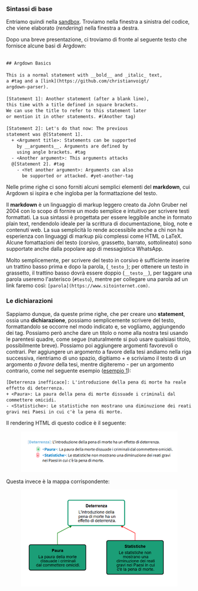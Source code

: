 <link rel="stylesheet" href="../assets/style.css">

### Sintassi di base

Entriamo quindi nella [sandbox](https://argdown.org/sandbox/html). Troviamo nella finestra a sinistra del codice, che viene elaborato (_rendering_) nella finestra a destra.  

Dopo una breve presentazione, ci troviamo di fronte al seguente testo che fornisce alcune basi di Argdown:


```
 
## Argdown Basics

This is a normal statement with __bold__ and _italic_ text, 
a #tag and a [link](https://github.com/christianvoigt/
argdown-parser).

[Statement 1]: Another statement (after a blank line), 
this time with a title defined in square brackets. 
We can use the title to refer to this statement later 
or mention it in other statements. #(Another tag)

[Statement 2]: Let's do that now: The previous 
statement was @[Statement 1].
  + <Argument title>: Statements can be supported 
    by __arguments__. Arguments are defined by 
    using angle brackets. #tag
  - <Another argument>: This arguments attacks
  @[Statement 2]. #tag
    - <Yet another argument>: Arguments can also 
      be supported or attacked. #yet-another-tag

 ```

Nelle prime righe ci sono forniti alcuni semplici elementi del **markdown**, cui Argdown si ispira e che ingloba per la formattazione del testo.

<div class="info-box">
Il <b>markdown</b> è un linguaggio di markup leggero creato da John Gruber nel 2004 con lo scopo di fornire un modo semplice e intuitivo per scrivere testi formattati. La sua sintassi è progettata per essere leggibile anche in formato plain text, rendendolo ideale per la scrittura di documentazione, blog, note e contenuti web. La sua semplicità lo rende accessibile anche a chi non ha esperienza con linguaggi di markup più complessi come HTML o LaTeX. Alcune fomattazioni del testo (corsivo, grassetto, barrato, sottolineato) sono supportate anche dalla popolare app di messagistica WhatsApp.
</div>


Molto semplicemente, per scrivere del testo in corsivo è sufficiente inserire un trattino basso prima e dopo la parola, (`_testo_`); per ottenere un testo in grassetto, il trattino basso dovrà essere doppio (`__testo__`), per taggare una parola useremo l'asterisco (`#testo`), mentre per collegare una parola ad un link faremo così: `[parola](https://www.sitointernet.com)`.

### Le dichiarazioni

Sappiamo dunque, da queste prime righe, che per creare uno **statement**, ossia una **dichiarazione**, possiamo semplicemente scrivere del testo, formattandolo se occorre nel modo indicato e, se vogliamo, aggiungendo dei tag. Possiamo però anche dare un titolo o nome alla nostra tesi usando le parentesi quadre, come segue (naturalmente si può usare qualsiasi titolo, possibilmente breve). Possiamo poi aggiungere argomenti favorevoli o contrari. Per aggiungere un argomento a favore della tesi andiamo nella riga successiva, rientriamo di uno spazio, digitiamo + e scriviamo il testo di un argomento _a favore_ della tesi, mentre digiteremo - per un argomento contrario, come nel seguente esempio ([esempio 1](esempio01.html)):

 ```
[Deterrenza inefficace]: L'introduzione della pena di morte ha reale effetto di deterrenza.
 + <Paura>: La paura della pena di morte dissuade i criminali dal commettere omicidi.
 - <Statistiche>: Le statistiche non mostrano una diminuzione dei reati gravi nei Paesi in cui c'è la pena di morte.

 ```
Il rendering HTML di questo codice è il seguente:

<figure>
    <img src="01a.PNG">
    </figure>

Questa invece è la mappa corrispondente:

<figure>
    <img src="01b.PNG">
    </figure>

